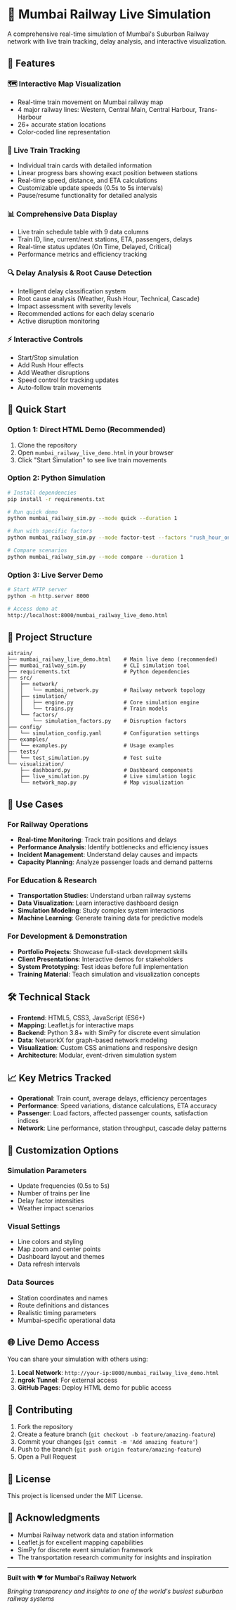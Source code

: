 # 🚂 Mumbai Railway Live Simulation

A comprehensive real-time simulation of Mumbai's Suburban Railway network with live train tracking, delay analysis, and interactive visualization.

## 🌟 Features

### 🗺️ Interactive Map Visualization
- Real-time train movement on Mumbai railway map
- 4 major railway lines: Western, Central Main, Central Harbour, Trans-Harbour
- 26+ accurate station locations
- Color-coded line representation

### 🚂 Live Train Tracking
- Individual train cards with detailed information
- Linear progress bars showing exact position between stations
- Real-time speed, distance, and ETA calculations
- Customizable update speeds (0.5s to 5s intervals)
- Pause/resume functionality for detailed analysis

### 📊 Comprehensive Data Display
- Live train schedule table with 9 data columns
- Train ID, line, current/next stations, ETA, passengers, delays
- Real-time status updates (On Time, Delayed, Critical)
- Performance metrics and efficiency tracking

### 🔍 Delay Analysis & Root Cause Detection
- Intelligent delay classification system
- Root cause analysis (Weather, Rush Hour, Technical, Cascade)
- Impact assessment with severity levels
- Recommended actions for each delay scenario
- Active disruption monitoring

### ⚡ Interactive Controls
- Start/Stop simulation
- Add Rush Hour effects
- Add Weather disruptions
- Speed control for tracking updates
- Auto-follow train movements

## 🚀 Quick Start

### Option 1: Direct HTML Demo (Recommended)
1. Clone the repository
2. Open `mumbai_railway_live_demo.html` in your browser
3. Click "Start Simulation" to see live train movements

### Option 2: Python Simulation
```bash
# Install dependencies
pip install -r requirements.txt

# Run quick demo
python mumbai_railway_sim.py --mode quick --duration 1

# Run with specific factors
python mumbai_railway_sim.py --mode factor-test --factors "rush_hour_only_Rush Hour Demand" --duration 2

# Compare scenarios
python mumbai_railway_sim.py --mode compare --duration 1
```

### Option 3: Live Server Demo
```bash
# Start HTTP server
python -m http.server 8000

# Access demo at
http://localhost:8000/mumbai_railway_live_demo.html
```

## 📁 Project Structure

```
aitrain/
├── mumbai_railway_live_demo.html    # Main live demo (recommended)
├── mumbai_railway_sim.py            # CLI simulation tool
├── requirements.txt                 # Python dependencies
├── src/
│   ├── network/
│   │   └── mumbai_network.py        # Railway network topology
│   ├── simulation/
│   │   ├── engine.py                # Core simulation engine
│   │   └── trains.py                # Train models
│   └── factors/
│       └── simulation_factors.py    # Disruption factors
├── config/
│   └── simulation_config.yaml       # Configuration settings
├── examples/
│   └── examples.py                  # Usage examples
├── tests/
│   └── test_simulation.py           # Test suite
└── visualization/
    ├── dashboard.py                 # Dashboard components
    ├── live_simulation.py           # Live simulation logic
    └── network_map.py               # Map visualization
```

## 🎯 Use Cases

### For Railway Operations
- **Real-time Monitoring**: Track train positions and delays
- **Performance Analysis**: Identify bottlenecks and efficiency issues
- **Incident Management**: Understand delay causes and impacts
- **Capacity Planning**: Analyze passenger loads and demand patterns

### For Education & Research
- **Transportation Studies**: Understand urban railway systems
- **Data Visualization**: Learn interactive dashboard design
- **Simulation Modeling**: Study complex system interactions
- **Machine Learning**: Generate training data for predictive models

### For Development & Demonstration
- **Portfolio Projects**: Showcase full-stack development skills
- **Client Presentations**: Interactive demos for stakeholders
- **System Prototyping**: Test ideas before full implementation
- **Training Material**: Teach simulation and visualization concepts

## 🛠️ Technical Stack

- **Frontend**: HTML5, CSS3, JavaScript (ES6+)
- **Mapping**: Leaflet.js for interactive maps
- **Backend**: Python 3.8+ with SimPy for discrete event simulation
- **Data**: NetworkX for graph-based network modeling
- **Visualization**: Custom CSS animations and responsive design
- **Architecture**: Modular, event-driven simulation system

## 📈 Key Metrics Tracked

- **Operational**: Train count, average delays, efficiency percentages
- **Performance**: Speed variations, distance calculations, ETA accuracy
- **Passenger**: Load factors, affected passenger counts, satisfaction indices
- **Network**: Line performance, station throughput, cascade delay patterns

## 🔧 Customization Options

### Simulation Parameters
- Update frequencies (0.5s to 5s)
- Number of trains per line
- Delay factor intensities
- Weather impact scenarios

### Visual Settings
- Line colors and styling
- Map zoom and center points
- Dashboard layout and themes
- Data refresh intervals

### Data Sources
- Station coordinates and names
- Route definitions and distances
- Realistic timing parameters
- Mumbai-specific operational data

## 🌐 Live Demo Access

You can share your simulation with others using:

1. **Local Network**: `http://your-ip:8000/mumbai_railway_live_demo.html`
2. **ngrok Tunnel**: For external access
3. **GitHub Pages**: Deploy HTML demo for public access

## 🤝 Contributing

1. Fork the repository
2. Create a feature branch (`git checkout -b feature/amazing-feature`)
3. Commit your changes (`git commit -m 'Add amazing feature'`)
4. Push to the branch (`git push origin feature/amazing-feature`)
5. Open a Pull Request

## 📄 License

This project is licensed under the MIT License.

## 🙏 Acknowledgments

- Mumbai Railway network data and station information
- Leaflet.js for excellent mapping capabilities
- SimPy for discrete event simulation framework
- The transportation research community for insights and inspiration

---

**Built with ❤️ for Mumbai's Railway Network**

*Bringing transparency and insights to one of the world's busiest suburban railway systems*
